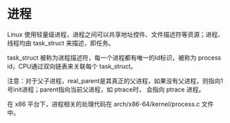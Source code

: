 # 进程

Linux 使用轻量级进程，进程之间可以共享地址控件、文件描述符等资源；进程、线程均由 task_struct 来描述，即任务。

task_struct 被称为进程描述符，每一个进程都有唯一的Id标识，被称为 process id，CPU通过双向链表来关联每个 task_struct。

注意：对于父子进程，real_parent是其真正的父进程，如果没有父进程，则指向1号init进程；parent指向当前父进程，如 ptrace时，
会指向 ptrace 进程。

在 x86 平台下，进程相关的处理代码在 arch/x86-64/kernel/process.c 文件中。

